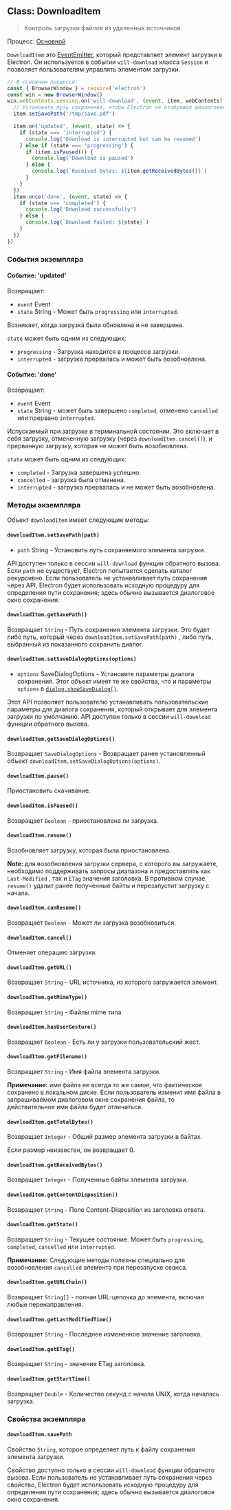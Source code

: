 ## Class: DownloadItem

> Контроль загрузки файлов из удаленных источников.

Процесс: [Основной](../glossary.md#main-process)

`DownloadItem` это [EventEmitter][event-emitter], который представляет элемент загрузки в Electron. Он используется в событии `will-download` класса `Session` и позволяет пользователям управлять элементом загрузки.

```javascript
// В основном процессе.
const { BrowserWindow } = require('electron')
const win = new BrowserWindow()
win.webContents.session.on('will-download', (event, item, webContents) => {
  // Установите путь сохранения, чтобы Electron не отображал диалоговое окно сохранения.
  item.setSavePath('/tmp/save.pdf')

  item.on('updated', (event, state) => {
    if (state === 'interrupted') {
      console.log('Download is interrupted but can be resumed')
    } else if (state === 'progressing') {
      if (item.isPaused()) {
        console.log('Download is paused')
      } else {
        console.log(`Received bytes: ${item.getReceivedBytes()}`)
      }
    }
  })
  item.once('done', (event, state) => {
    if (state === 'completed') {
      console.log('Download successfully')
    } else {
      console.log(`Download failed: ${state}`)
    }
  })
})
```

### События экземпляра

#### Событие: 'updated'

Возвращает:

* `event` Event
* `state` String - Может быть `progressing` или `interrupted`.

Возникает, когда загрузка была обновлена и не завершена.

`state` может быть одним из следующих:

* `progressing` - Загрузка находится в процессе загрузки.
* `interrupted` - загрузка прервалась и может быть возобновлена.

#### Событие: 'done'

Возвращает:

* `event` Event
* `state` String - может быть завершено `completed`, отменено `cancelled` или прервано `interrupted`.

Испускаемый при загрузке в терминальной состоянии. Это включает в себя загрузку, отмененную загрузку (через `downloadItem.cancel()`), и прерванную загрузку, которая не может быть возобновлена.

`state` может быть одним из следующих:

* `completed` - Загрузка завершена успешно.
* `cancelled` - загрузка была отменена.
* `interrupted` - загрузка прервалась и не может быть возобновлена.

### Методы экземпляра

Объект `downloadItem` имеет следующие методы:

#### `downloadItem.setSavePath(path)`

* `path` String - Установить путь сохраняемого элемента загрузки.

API доступен только в сессии `will-download` функции обратного вызова. Если `path` не существует, Electron попытается сделать каталог рекурсивно. Если пользователь не устанавливает путь сохранения через API, Electron будет использовать исходную процедуру для определения пути сохранения; здесь обычно вызывается диалоговое окно сохранения.

#### `downloadItem.getSavePath()`

Возвращает `String` - Путь сохранения элемента загрузки. Это будет либо путь, который через `downloadItem.setSavePath(path)` , либо путь, выбранный из показанного сохранить диалог.

#### `downloadItem.setSaveDialogOptions(options)`

* `options` SaveDialogOptions - Установите параметры диалога сохранения. Этот объект имеет те же свойства, что и параметры `options` в [`dialog.showSaveDialog()`](dialog.md).

Этот API позволяет пользователю устанавливать пользовательские параметры для диалога сохранения, который открывает для элемента загрузки по умолчанию. API доступен только в сессии `will-download` функции обратного вызова.

#### `downloadItem.getSaveDialogOptions()`

Возвращает `SaveDialogOptions` - Возвращает ранее установленный объект `downloadItem.setSaveDialogOptions(options)`.

#### `downloadItem.pause()`

Приостановить скачивание.

#### `downloadItem.isPaused()`

Возвращает `Boolean` - приостановлена ли загрузка.

#### `downloadItem.resume()`

Возобновляет загрузку, которая была приостановлена.

**Note:** для возобновления загрузки сервера, с которого вы загружаете, необходимо поддерживать запросы диапазона и предоставлять как `Last-Modified` , так и `ETag` значения заголовка. В противном случае `resume()` удалит ранее полученные байты и перезапустит загрузку с начала.

#### `downloadItem.canResume()`

Возвращает `Boolean` - Может ли загрузка возобновиться.

#### `downloadItem.cancel()`

Отменяет операцию загрузки.

#### `downloadItem.getURL()`

Возвращает `String` - URL источника, из которого загружается элемент.

#### `downloadItem.getMimeType()`

Возвращает `String` - Файлы mime типа.

#### `downloadItem.hasUserGesture()`

Возвращает `Boolean` - Есть ли у загрузки пользовательский жест.

#### `downloadItem.getFilename()`

Возвращает `String` - Имя файла элемента загрузки.

**Примечание:** имя файла не всегда то же самое, что фактическое сохранено в локальном диске. Если пользователь изменит имя файла в запрашиваемом диалоговом окне сохранения файла, то действительное имя файла будет отличаться.

#### `downloadItem.getTotalBytes()`

Возвращает `Integer` - Общий размер элемента загрузки в байтах.

Если размер неизвестен, он возвращает 0.

#### `downloadItem.getReceivedBytes()`

Возвращает `Integer` - Полученные байты элемента загрузки.

#### `downloadItem.getContentDisposition()`

Возвращает `String` - Поле Content-Disposition из заголовка ответа.

#### `downloadItem.getState()`

Возвращает `String` - Текущее состояние. Может быть `progressing`, `completed`, `cancelled` или `interrupted`.

**Примечание:** Следующие методы полезны специально для возобновления `cancelled` элемента при перезапуске сеанса.

#### `downloadItem.getURLChain()`

Возвращает `String[]` - полная URL-цепочка до элемента, включая любые перенаправления.

#### `downloadItem.getLastModifiedTime()`

Возвращает `String` - Последнее измененное значение заголовка.

#### `downloadItem.getETag()`

Возвращает `String` - значение ETag заголовка.

#### `downloadItem.getStartTime()`

Возвращает `Double` - Количество секунд с начала UNIX, когда началась загрузка.

### Свойства экземпляра

#### `downloadItem.savePath`

Свойство `String`, которое определяет путь к файлу сохранения элемента загрузки.

Свойство доступно только в сессии `will-download` функции обратного вызова. Если пользователь не устанавливает путь сохранения через свойство, Electron будет использовать исходную процедуру для определения пути сохранения; здесь обычно вызывается диалоговое окно сохранения.

[event-emitter]: https://nodejs.org/api/events.html#events_class_eventemitter
